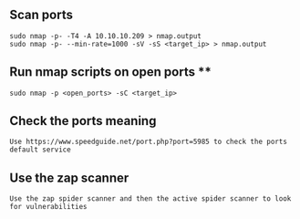 ## Scan ports
	
	sudo nmap -p- -T4 -A 10.10.10.209 > nmap.output
	sudo nmap -p- --min-rate=1000 -sV -sS <target_ip> > nmap.output

## Run nmap scripts on open ports **

	sudo nmap -p <open_ports> -sC <target_ip>

## Check the ports meaning

	Use https://www.speedguide.net/port.php?port=5985 to check the ports default service

## Use the zap scanner

	Use the zap spider scanner and then the active spider scanner to look for vulnerabilities